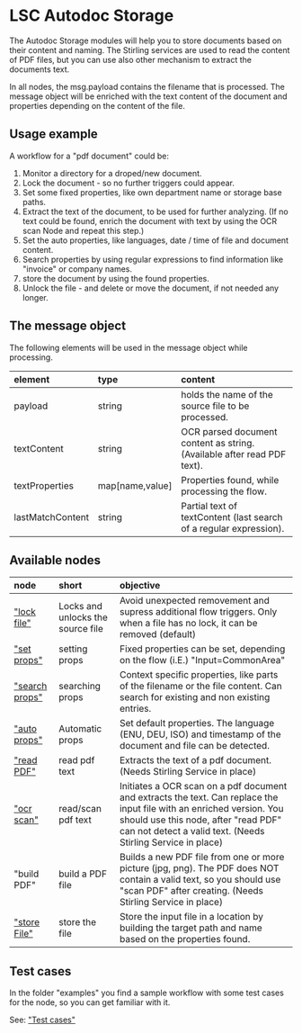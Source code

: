 # LSC Autodoc Storage
The Autodoc Storage modules will help you to store documents based on their content and naming.
The Stirling services are used to read the content of PDF files, but you can use also other mechanism to extract the documents text.

In all nodes, the msg.payload contains the filename that is processed.
The message object will be enriched with the text content of the document and properties depending on the content of the file.

## Usage example
A workflow for a "pdf document" could be:
1. Monitor a directory for a droped/new document.
2. Lock the document - so no further triggers could appear.
3. Set some fixed properties, like own department name or storage base paths.
4. Extract the text of the document, to be used for further analyzing.
   (If no text could be found, enrich the document with text by using the OCR scan Node and repeat this step.)
5. Set the auto properties, like languages, date / time of file and document content.
6. Search properties by using regular expressions to find information like "invoice" or company names.
7. store the document by using the found properties.
8. Unlock the file - and delete or move the document, if not needed any longer.


## The message object
The following elements will be used in the message object while processing. 

element|type|content
:--|:--|:--
|payload|string|holds the name of the source file to be processed. 
|textContent|string|OCR parsed document content as string. (Available after read PDF text).
|textProperties|map[name,value]|Properties found, while processing the flow.
|lastMatchContent|string|Partial text of textContent (last search of a regular expression).


## Available nodes

node|short|objective
:--|:--|:--
["lock file"](doc/lockFile.md)|Locks and unlocks the source file|Avoid unexpected removement and supress additional flow triggers. Only when a file has no lock, it can be removed (default)
["set props"](doc/setProps.md)|setting props|Fixed properties can be set, depending on the flow (i.E.) "Input=CommonArea"
["search props"](doc/searchProps.md)|searching props|Context specific properties, like parts of the filename or the file content. Can search for existing and non existing entries.
["auto props"](doc/autoProps.md)|Automatic props|Set default properties. The language (ENU, DEU, ISO) and timestamp of the document and file can be detected.
["read PDF"](doc/readPDFText.md)|read pdf text|Extracts the text of a pdf document. (Needs Stirling Service in place)
["ocr scan"](doc/scanPDFText.md)|read/scan pdf text|Initiates a OCR scan on a pdf document and extracts the text. Can replace the input file with an enriched version. You should use this node, after "read PDF" can not detect a valid text. (Needs Stirling Service in place)
"build PDF"|build a PDF file|Builds a new PDF file from one or more picture (jpg, png). The PDF does NOT contain a valid text, so you should use "scan PDF" after creating. (Needs Stirling Service in place)
["store File"](storeFile.md)|store the file|Store the input file in a location by building the target path and name based on the properties found.

## Test cases
In the folder "examples" you find a sample workflow with some test cases for the node, so you can get familiar with it. 

See: ["Test cases"](doc/testCases.md)




